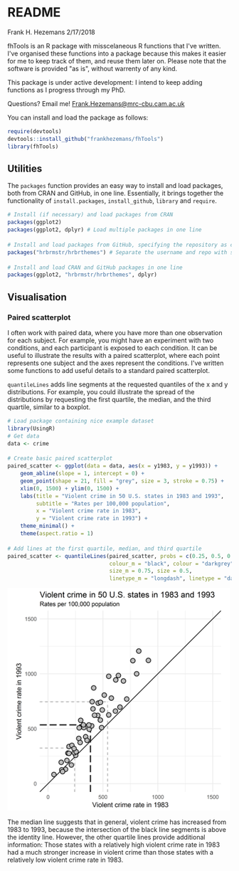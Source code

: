README
================
Frank H. Hezemans
2/17/2018

fhTools is an R package with misscelaneous R functions that I've written. I've organised these functions into a package because this makes it easier for me to keep track of them, and reuse them later on. Please note that the software is provided "as is", without warrenty of any kind.

This package is under active development: I intend to keep adding functions as I progress through my PhD.

Questions? Email me! <Frank.Hezemans@mrc-cbu.cam.ac.uk>

You can install and load the package as follows:

``` r
require(devtools)
devtools::install_github("frankhezemans/fhTools")
library(fhTools)
```

Utilities
---------

The `packages` function provides an easy way to install and load packages, both from CRAN and GitHub, in one line. Essentially, it brings together the functionality of `install.packages`, `install_github`, `library` and `require`.

``` r
# Install (if necessary) and load packages from CRAN
packages(ggplot2)
packages(ggplot2, dplyr) # Load multiple packages in one line

# Install and load packages from GitHub, specifying the repository as character
packages("hrbrmstr/hrbrthemes") # Separate the username and repo with slash

# Install and load CRAN and GitHub packages in one line
packages(ggplot2, "hrbrmstr/hrbrthemes", dplyr)
```

Visualisation
-------------

### Paired scatterplot

I often work with paired data, where you have more than one observation for each subject. For example, you might have an experiment with two conditions, and each participant is exposed to each condition. It can be useful to illustrate the results with a paired scatterplot, where each point represents one subject and the axes represent the conditions. I've written some functions to add useful details to a standard paired scatterplot.

`quantileLines` adds line segments at the requested quantiles of the x and y distributions. For example, you could illustrate the spread of the distributions by requesting the first quartile, the median, and the third quartile, similar to a boxplot.

``` r
# Load package containing nice example dataset
library(UsingR)
# Get data
data <- crime

# Create basic paired scatterplot
paired_scatter <- ggplot(data = data, aes(x = y1983, y = y1993)) +
    geom_abline(slope = 1, intercept = 0) +
    geom_point(shape = 21, fill = "grey", size = 3, stroke = 0.75) +
    xlim(0, 1500) + ylim(0, 1500) +
    labs(title = "Violent crime in 50 U.S. states in 1983 and 1993",
         subtitle = "Rates per 100,000 population",
         x = "Violent crime rate in 1983",
         y = "Violent crime rate in 1993") +
    theme_minimal() +
    theme(aspect.ratio = 1)

# Add lines at the first quartile, median, and third quartile
paired_scatter <- quantileLines(paired_scatter, probs = c(0.25, 0.5, 0.75),
                                colour_m = "black", colour = "darkgrey",
                                size_m = 0.75, size = 0.5,
                                linetype_m = "longdash", linetype = "dashed")
```

<img src="README_figures/paired_scatter.png" width="500" />

The median line suggests that in general, violent crime has increased from 1983 to 1993, because the intersection of the black line segments is above the identity line. However, the other quartile lines provide additional information: Those states with a relatively high violent crime rate in 1983 had a much stronger increase in violent crime than those states with a relatively low violent crime rate in 1983.

